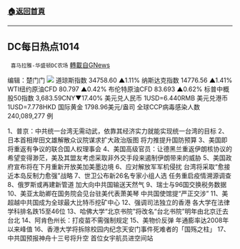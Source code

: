 ###  [:house:返回首頁](https://github.com/ourhimalayas/txt)
---


## DC每日热点1014
` 喜马拉雅-华盛顿DC农场` [轉載自GNews](https://gnews.org/zh-hans/1594429/)

编辑：楚门门
![](https://assets.gnews.org/wp-content/uploads/2021/10/1D142FBE-1A10-4150-8573-ED11446267B4-scaled.jpeg)
道琼斯指数 34758.60 ▲1.11%
纳斯达克指数 14776.56 ▲1.41%
WTI纽约原油CFD 80.797 ▲0.42%
布伦特原油CFD 83.693 ▲0.62%
标普中概股50指数 3,683.59CNY▼17.40%
美元兑人民币 1USD=6.440RMB
美元兑港币 1USD=7.778HKD
国际黄金 1798.96美元/盎司
全球CCP病毒感染人数 240,089,277 例

1、普京：中共统一台湾无需动武，依靠其经济实力就能实现统一台湾的目标
2、日本首相岸田文雄解散众议院谋求扩大政治版图 将力推提升国防预算
3、美国即将重返有争议的联合国人权理事会
4、美国高级官员：让德黑兰重返伊朗核协议的希望变得渺茫，美及其盟友考虑采取非外交手段来遏制伊朗带来的威胁
5、美国政府宣布将在下月重新开放美加美墨边境
6、应对解放军军机侵扰 台湾将采取“愈接近本岛反制力愈强”战略
7、世卫公布新26名专家小组人选 任务重启疫情溯源调查
8、俄罗斯或再建新管道 加大向中共国输送天然气
9、瑞士与96国交换税务数据
10、美亚太助卿在国务院会见台驻美代表萧美琴 中共国使馆提“严正交涉”
11、美超越中共国成为全球最大比特币挖矿中心
12、强调司法独立的香港 各大学在法律学科排名跌15至46位
13、哈佛大学“北京书院”将改名“台北书院”明年由北京迁去台北
14、阿肯色州长：打疫苗不需强制规定
15、美物价反弹 年通膨率达2008年以来峰值
16、香港大学将拆除校园内纪念天安门事件死难者的「国殇之柱」
17、中共国预报神舟十三号将升空 首位女宇航员进空间站
